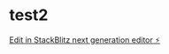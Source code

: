 # test2

[Edit in StackBlitz next generation editor ⚡️](https://stackblitz.com/~/github.com/azprog79/test2)